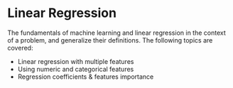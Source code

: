 # Linear Regression 

The fundamentals of machine learning and linear regression in the context of a problem, and generalize their definitions. The following topics are covered:

+ Linear regression with multiple features
+ Using numeric and categorical features
+ Regression coefficients & features importance
